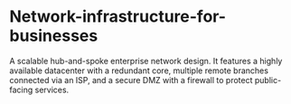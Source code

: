 # Network-infrastructure-for-businesses
A scalable hub-and-spoke enterprise network design. It features a highly available datacenter with a redundant core, multiple remote branches connected via an ISP, and a secure DMZ with a firewall to protect public-facing services.
